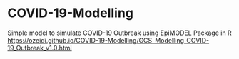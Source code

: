 # COVID-19-Modelling
Simple model to simulate COVID-19 Outbreak using EpiMODEL Package in R
https://ozeidi.github.io/COVID-19-Modelling/GCS_Modelling_COVID-19_Outbreak_v1.0.html
